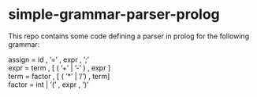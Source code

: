 # simple-grammar-parser-prolog
This repo contains some code defining a parser in prolog for the following grammar:

assign = id , ’=’ , expr , ’;’  
expr = term , [ ( ’+’ | ’-’ ) , expr ]  
term = factor , [ ( ’*’ | ’/’) , term]  
factor = int | ’(’ , expr , ’)’  
 
